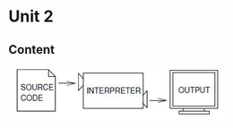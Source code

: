 # Unit 2
## Content

![](/img/interpreter.jpg)


<!--stackedit_data:
eyJoaXN0b3J5IjpbNTg3NzczMDEyXX0=
-->